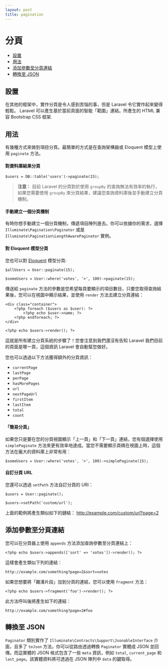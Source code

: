 ```yaml
---
layout: post
title: pagination
---
```

# 分頁

- [設置](#configuration)
- [用法](#usage)
- [添加參數至分頁連結](#appending-to-pagination-links)
- [轉換至 JSON](#converting-to-json)

<a name="configuration"></a>
## 設置

在其他的框架中，實作分頁是令人感到苦惱的事，但是 Laravel 令它實作起來變得輕鬆。 Laravel 可以產生基於當前頁面的智能「範圍」連結。所產生的 HTML 兼容 Bootstrap CSS 框架.

<a name="usage"></a>
## 用法

有幾種方式來做到項目分頁。最簡單的方式是在查詢架構器或 Eloquent 模型上使用 `paginate` 方法。

#### 對資料庫結果分頁

	$users = DB::table('users')->paginate(15);

> **注意：** 目前 Laravel 的分頁對於使用 `groupBy` 的查詢無法有效率的執行，如果您需要使用 `groupBy` 來分頁結果，建議您查詢資料庫後並手動建立分頁機制。

#### 手動建立一個分頁機制

有時你想手動建立一個分頁機制，傳遞項目陣列進去。你可以依據你的需求，選擇 `Illuminate\Pagination\Paginator` 或是 `Illuminate\Pagination\LengthAwarePaginator` 實例。

#### 對 Eloquent 模型分頁

您也可以對 [Eloquent](/laravel_tw/docs/5.0/eloquent) 模型分頁:

	$allUsers = User::paginate(15);

	$someUsers = User::where('votes', '>', 100)->paginate(15);

傳送給 `paginate` 方法的參數是您希望每頁要顯示的項目數目，只要您取得查詢結果後，您可以在視圖中顯示結果，並使用 `render` 方法去建立分頁連結：

	<div class="container">
		<?php foreach ($users as $user): ?>
			<?php echo $user->name; ?>
		<?php endforeach; ?>
	</div>

	<?php echo $users->render(); ?>

這就是所有建立分頁系統的步驟了！您會注意到我們還沒有告知 Laravel 我們目前的頁面是哪一頁，這個資訊 Laravel 會自動幫您做好。

您也可以透過以下方法獲得額外的分頁資訊：

- `currentPage`
- `lastPage`
- `perPage`
- `hasMorePages`
- `url`
- `nextPageUrl`
- `firstItem`
- `lastItem`
- `total`
- `count`

#### 「簡易分頁」

如果您只是要在您的分頁視圖顯示「上一頁」和「下一頁」連結，您有個選擇使用 `simplePaginate` 方法來更有效率地達成。當您不需要顯示頁碼在視圖上時，這個方法在龐大的資料庫上非常有用：

	$someUsers = User::where('votes', '>', 100)->simplePaginate(15);

#### 自訂分頁 URL

您還可以透過 `setPath` 方法自訂分頁的 URI：

	$users = User::paginate();

	$users->setPath('custom/url');

上面的範例將產生類似如下的鏈結：
http://example.com/custom/url?page=2

<a name="appending-to-pagination-links"></a>
## 添加參數至分頁連結

您可以在分頁器上使用 `appends` 方法添加查詢參數至分頁連結上：

	<?php echo $users->appends(['sort' => 'votes'])->render(); ?>

這樣會產生類似下列的連結：

	http://example.com/something?page=2&sort=votes

如果您想要將「雜湊片段」加到分頁的連結，您可以使用 `fragment` 方法：

	<?php echo $users->fragment('foo')->render(); ?>

此方法呼叫後將產生如下的連結：

	http://example.com/something?page=2#foo

<a name="converting-to-json"></a>
## 轉換至 JSON

`Paginator` 類別實作了 `Illuminate\Contracts\Support\JsonableInterface` 介面，且多了 `toJson` 方法。你可以從路由透過轉換 `Paginator` 實體成 JSON 並回傳。而這實體的 JSON 格式包含了一些 `meta` 資訊，例如 `total`, `current_page` 和 `last_page`。該實體資料將可透過在 JSON 陣列中 `data` 的鍵取得。
